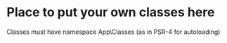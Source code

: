 # Place to put your own classes here
Classes must have namespace App\Classes (as in PSR-4 for autoloading)
